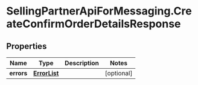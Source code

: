 # SellingPartnerApiForMessaging.CreateConfirmOrderDetailsResponse

## Properties
Name | Type | Description | Notes
------------ | ------------- | ------------- | -------------
**errors** | [**ErrorList**](ErrorList.md) |  | [optional] 


